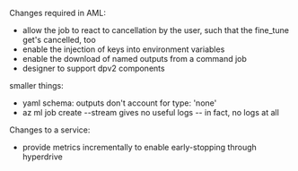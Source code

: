 Changes required in AML:
- allow the job to react to cancellation by the user, such that the fine_tune get's cancelled, too
- enable the injection of keys into environment variables
- enable the download of named outputs from a command job
- designer to support dpv2 components

smaller things:
- yaml schema: outputs don't account for type: 'none'
- az ml job create --stream gives no useful logs -- in fact, no logs at all

Changes to a service:
- provide metrics incrementally to enable early-stopping through hyperdrive